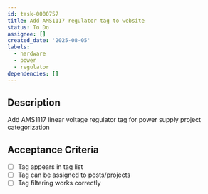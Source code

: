 ```yaml
---
id: task-0000757
title: Add AMS1117 regulator tag to website
status: To Do
assignee: []
created_date: '2025-08-05'
labels:
  - hardware
  - power
  - regulator
dependencies: []
---
```


## Description

Add AMS1117 linear voltage regulator tag for power supply project categorization

## Acceptance Criteria

- [ ] Tag appears in tag list
- [ ] Tag can be assigned to posts/projects
- [ ] Tag filtering works correctly
